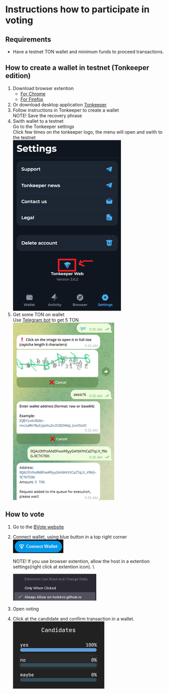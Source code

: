 # Instructions how to participate in voting
## Requirements
- Have a testnet TON wallet and minimum funds to proceed transactions.

## How to create a wallet in testnet (Tonkeeper edition)
1. Download browser extention
    - [For Chrome](https://chromewebstore.google.com/detail/tonkeeper-%E2%80%94-wallet-for-to/omaabbefbmiijedngplfjmnooppbclkk)
    - [For Firefox](https://addons.mozilla.org/en-US/firefox/addon/tonkeeper/?utm_source=addons.mozilla.org&utm_medium=referral&utm_content=search)
2. Or download desktop application [Tonkeeper](https://tonkeeper.com/desktop)
3. Follow instructions in Tonkeeper to create a wallet \
NOTE! Save the recovery phrase
4. Swith wallet to a testnet \
Go to the Tonkeeper settings \
Click few times on the tonkeeper logo, the menu will open and swith to the testnet \
![missing instructions](assets\testnet-switch.png)
4. Get some TON on wallet \
Use [Telegram bot](https://t.me/testgiver_ton_bot) to get 5 TON \
![missing instructions](assets\tgbot-instructions.png)

## How to vote
1. Go to the [BVote website](https://holeksii.github.io/bvote-react/)
2. Connect wallet, using blue button in a top right corner \
![missing instructions](assets\connect-walllet.png)

    NOTE! If you use browser extention, allow the host in a extention settings(right click at extention icon). \

    ![missing instructions](assets\tonkeeper-firefox-allowance.png)  
3. Open voting
4. Click at the candidate and confirm transaction in a wallet. \
![missing instructions](https://github.com/holeksii/bvote-react/blob/master/assets/candidate.png)
